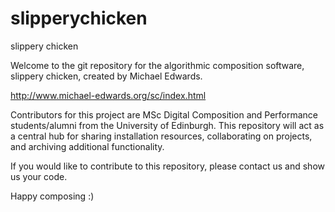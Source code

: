 slipperychicken
===============

slippery chicken

Welcome to the git repository for the algorithmic composition software, slippery chicken, created by Michael Edwards.

http://www.michael-edwards.org/sc/index.html

Contributors for this project are MSc Digital Composition and Performance students/alumni from the University of Edinburgh. This repository will act as a central hub for sharing installation resources, collaborating on projects, and archiving additional functionality.

If you would like to contribute to this repository, please contact us and show us your code.

Happy composing :)
